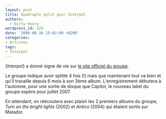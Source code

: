 ```yaml
---
layout: post
title: Quadruple split pour Interpol
authors:
  - Dirty Henry
wordpress_id: 329
date: '2006-08-16 15:02:00 +0200'
categories:
- Artistes
tags:
- Interpol
---
```

{*Interpol*} a donné signe de vie sur [le site officiel du groupe](http://interpolnyc.com).

Le groupe indique avoir splitté 4 fois (!) mais que maintenant tout va bien et qu'il travaille depuis 6 mois à son 3ème album. L'enregistrement débutera à l'automne, pour une sortie de disque que Capitol, le nouveau label du groupe espère pour juillet 2007.

En attendant, on réécoutera avec plaisir les 2 premiers albums du groupe, *Turn on the bright lights* (2002) et *Antics* (2004) qui étaient sortis sur Matador.

